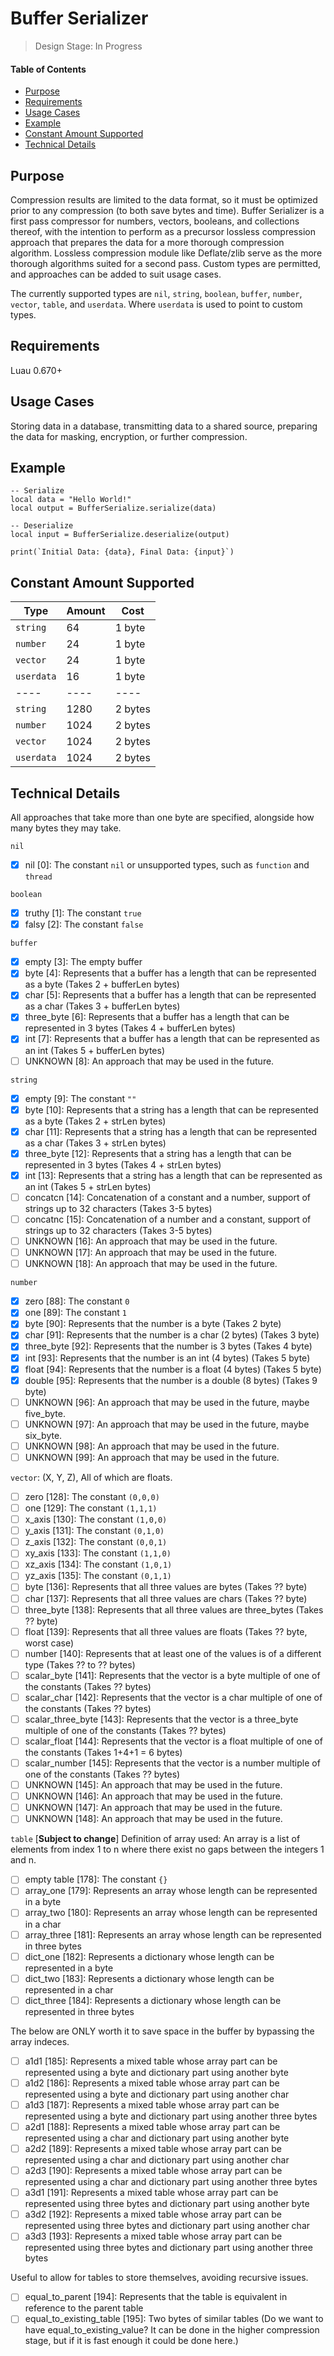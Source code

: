 # Buffer Serializer

> Design Stage: In Progress

#### Table of Contents
- [Purpose](#purpose)
- [Requirements](#requirements)
- [Usage Cases](#usage-cases)
- [Example](#example)
- [Constant Amount Supported](#constant-amount-supported)
- [Technical Details](#technical-details)


## Purpose

Compression results are limited to the data format, so it must be optimized prior to any compression (to both save bytes and time).  Buffer Serializer is a first pass compressor for numbers, vectors, booleans, and collections thereof, with the intention to perform as a precursor lossless compression approach that prepares the data for a more thorough compression algorithm.  Lossless compression module like Deflate/zlib serve as the more thorough algorithms suited for a second pass.  Custom types are permitted, and approaches can be added to suit usage cases.

The currently supported types are `nil`, `string`, `boolean`, `buffer`, `number`, `vector`, `table`, and `userdata`.  Where `userdata` is used to point to custom types.

## Requirements
Luau 0.670+

## Usage Cases
Storing data in a database, transmitting data to a shared source, preparing the data for masking, encryption, or further compression.

## Example
```luau
-- Serialize
local data = "Hello World!"
local output = BufferSerialize.serialize(data)

-- Deserialize
local input = BufferSerialize.deserialize(output)

print(`Initial Data: {data}, Final Data: {input}`)
```

## Constant Amount Supported
| Type | Amount | Cost |
| ---- | ---- | ---- |
| `string` | 64 | 1 byte |
| `number` | 24 | 1 byte |
| `vector` | 24 | 1 byte |
| `userdata` | 16 | 1 byte |
| ---- | ---- | ---- |
| `string` | 1280 | 2 bytes |
| `number` | 1024 | 2 bytes |
| `vector` | 1024 | 2 bytes |
| `userdata` | 1024 | 2 bytes |


## Technical Details

All approaches that take more than one byte are specified, alongside how many bytes they may take.

`nil`
- [X] nil [0]: The constant `nil` or unsupported types, such as `function` and `thread`

`boolean`
- [X] truthy [1]: The constant `true`
- [X] falsy [2]: The constant `false`

`buffer`
- [X] empty [3]: The empty buffer
- [X] byte [4]: Represents that a buffer has a length that can be represented as a byte (Takes 2 + bufferLen bytes)
- [X] char [5]: Represents that a buffer has a length that can be represented as a char (Takes 3 + bufferLen bytes)
- [X] three_byte [6]: Represents that a buffer has a length that can be represented in 3 bytes (Takes 4 + bufferLen bytes)
- [X] int [7]: Represents that a buffer has a length that can be represented as an int (Takes 5 + bufferLen bytes)
- [ ] UNKNOWN [8]: An approach that may be used in the future.

`string`
- [X] empty [9]: The constant `""`
- [X] byte [10]: Represents that a string has a length that can be represented as a byte (Takes 2 + strLen bytes)
- [X] char [11]: Represents that a string has a length that can be represented as a char (Takes 3 + strLen bytes)
- [X] three_byte [12]: Represents that a string has a length that can be represented in 3 bytes (Takes 4 + strLen bytes)
- [X] int [13]: Represents that a string has a length that can be represented as an int (Takes 5 + strLen bytes)
- [ ] concatcn [14]: Concatenation of a constant and a number, support of strings up to 32 characters (Takes 3-5 bytes)
- [ ] concatnc [15]: Concatenation of a number and a constant, support of strings up to 32 characters (Takes 3-5 bytes)
- [ ] UNKNOWN [16]: An approach that may be used in the future.
- [ ] UNKNOWN [17]: An approach that may be used in the future.
- [ ] UNKNOWN [18]: An approach that may be used in the future.

`number`
- [X] zero [88]: The constant `0`
- [X] one [89]: The constant `1`
- [X] byte [90]: Represents that the number is a byte (Takes 2 byte)
- [X] char [91]: Represents that the number is a char (2 bytes) (Takes 3 byte)
- [X] three_byte [92]: Represents that the number is 3 bytes (Takes 4 byte)
- [X] int [93]: Represents that the number is an int (4 bytes) (Takes 5 byte)
- [X] float [94]: Represents that the number is a float (4 bytes) (Takes 5 byte)
- [X] double [95]: Represents that the number is a double (8 bytes) (Takes 9 byte)
- [ ] UNKNOWN [96]: An approach that may be used in the future, maybe five_byte.
- [ ] UNKNOWN [97]: An approach that may be used in the future, maybe six_byte.
- [ ] UNKNOWN [98]: An approach that may be used in the future.
- [ ] UNKNOWN [99]: An approach that may be used in the future.

`vector`: (X, Y, Z), All of which are floats.
- [ ] zero [128]: The constant `(0,0,0)`
- [ ] one [129]: The constant `(1,1,1)`
- [ ] x_axis [130]: The constant `(1,0,0)`
- [ ] y_axis [131]: The constant `(0,1,0)`
- [ ] z_axis [132]: The constant `(0,0,1)`
- [ ] xy_axis [133]: The constant `(1,1,0)`
- [ ] xz_axis [134]: The constant `(1,0,1)`
- [ ] yz_axis [135]: The constant `(0,1,1)`
- [ ] byte [136]: Represents that all three values are bytes (Takes ?? byte)
- [ ] char [137]: Represents that all three values are chars (Takes ?? byte)
- [ ] three_byte [138]: Represents that all three values are three_bytes (Takes ?? byte)
- [ ] float [139]: Represents that all three values are floats (Takes ?? byte, worst case)
- [ ] number [140]: Represents that at least one of the values is of a different type (Takes ?? to ?? bytes)
- [ ] scalar_byte [141]: Represents that the vector is a byte multiple of one of the constants (Takes ?? bytes)
- [ ] scalar_char [142]: Represents that the vector is a char multiple of one of the constants (Takes ?? bytes)
- [ ] scalar_three_byte [143]: Represents that the vector is a three_byte multiple of one of the constants (Takes ?? bytes)
- [ ] scalar_float [144]: Represents that the vector is a float multiple of one of the constants (Takes 1+4+1 = 6 bytes)
- [ ] scalar_number [145]: Represents that the vector is a number multiple of one of the constants (Takes ?? bytes)
- [ ] UNKNOWN [145]: An approach that may be used in the future.
- [ ] UNKNOWN [146]: An approach that may be used in the future.
- [ ] UNKNOWN [147]: An approach that may be used in the future.
- [ ] UNKNOWN [148]: An approach that may be used in the future.

`table` [**Subject to change**]
Definition of array used: An array is a list of elements from index 1 to n where there exist no gaps between the integers 1 and n.

- [ ] empty table [178]: The constant ```{}```
- [ ] array_one [179]: Represents an array whose length can be represented in a byte
- [ ] array_two [180]: Represents an array whose length can be represented in a char
- [ ] array_three [181]: Represents an array whose length can be represented in three bytes
- [ ] dict_one [182]: Represents a dictionary whose length can be represented in a byte
- [ ] dict_two [183]: Represents a dictionary whose length can be represented in a char
- [ ] dict_three [184]: Represents a dictionary whose length can be represented in three bytes

The below are ONLY worth it to save space in the buffer by bypassing the array indeces.
- [ ] a1d1 [185]: Represents a mixed table whose array part can be represented using a byte and dictionary part using another byte
- [ ] a1d2 [186]: Represents a mixed table whose array part can be represented using a byte and dictionary part using another char
- [ ] a1d3 [187]: Represents a mixed table whose array part can be represented using a byte and dictionary part using another three bytes
- [ ] a2d1 [188]: Represents a mixed table whose array part can be represented using a char and dictionary part using another byte
- [ ] a2d2 [189]: Represents a mixed table whose array part can be represented using a char and dictionary part using another char
- [ ] a2d3 [190]: Represents a mixed table whose array part can be represented using a char and dictionary part using another three bytes
- [ ] a3d1 [191]: Represents a mixed table whose array part can be represented using three bytes and dictionary part using another byte
- [ ] a3d2 [192]: Represents a mixed table whose array part can be represented using three bytes and dictionary part using another char
- [ ] a3d3 [193]: Represents a mixed table whose array part can be represented using three bytes and dictionary part using another three bytes

Useful to allow for tables to store themselves, avoiding recursive issues.
- [ ] equal_to_parent [194]: Represents that the table is equivalent in reference to the parent table
- [ ] equal_to_existing_table [195]: Two bytes of similar tables
(Do we want to have equal_to_existing_value?  It can be done in the higher compression stage, but if it is fast enough it could be done here.)